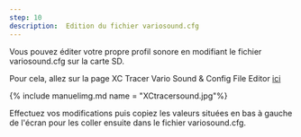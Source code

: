 ```yaml
---
step: 10
description:  Edition du fichier variosound.cfg
---
```


Vous pouvez éditer votre propre profil sonore en modifiant le fichier variosound.cfg sur la carte SD.

Pour cela, allez sur la page XC Tracer Vario Sound & Config File Editor [ici](https://www.windeckfalken.de/special/xctracer/handson/main.html)

{% include manuelimg.md name = "XCtracersound.jpg"%}

Effectuez vos modifications puis copiez les valeurs situées en bas à gauche de l'écran pour les coller ensuite dans le fichier variosound.cfg.

